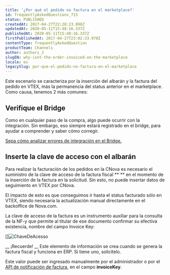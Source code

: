 ```yaml
---
title: '¿Por qué el pedido no factura en el marketplace?'
id: frequentlyAskedQuestions_715
status: PUBLISHED
createdAt: 2017-04-27T22:28:23.898Z
updatedAt: 2020-05-11T15:48:16.337Z
publishedAt: 2020-05-11T15:48:16.337Z
firstPublishedAt: 2017-04-27T23:02:33.970Z
contentType: frequentlyAskedQuestion
productTeam: Channels
author: authors_3
slugEN: why-isnt-the-order-invoiced-on-the-marketplace
locale: es
legacySlug: por-que-el-pedido-no-factura-en-el-marketplace
---
```


Este escenario se caracteriza por la inserción del albarán y la factura del pedido en VTEX, más la permanencia del status anterior en el marketplace. Como causa, tenemos 2 más comunes:

## Verifique el Bridge

Como en cualquier paso de la compra, algo puede ocurrir con la integración. Sin embargo, eso siempre estará registrado en el bridge, para ayudar a comprender y saber cómo corregir.

[Sepa cómo analizar errores de integración en el Bridge.](/es/tutorial/como-verificar-la-integracion-en-bridge)

## Inserte la clave de acceso con el albarán

Para realizar la facturación de los pedidos en la CNova es necesario el suministro de la clave de acceso de la factura fiscal ** ** en el momento de la inserción de la factura en la solicitud. Sin esto, no puede insertar datos de seguimiento en VTEX por CNova.

El impacto de esto es que conseguimos ir hasta el status facturado sólo en VTEX, siendo necesaria la actualización manual directamente en el backoffice de Nova.com.

La clave de acceso de la factura es un instrumento auxiliar para la consulta de la NF-y que permite al titular de ese documento confirmar su efectiva existencia, nombre del campo Invoice Key:

[]![ChaveDeAcesso](https://images.contentful.com/alneenqid6w5/447ljGvDxuW0mmQoAumGOg/f1f246378401f4c9a56655974300ab04/ChaveDeAcesso-1.png)

__ ¡Recuerde! __ Este elemento de información se crea cuando se genera la factura fiscal y funciona en ERP. Si tiene uno, solicítelo.

Este valor puede ser ingresado manualmente por el administrador o por el [API de notificación de factura](https://developers.vtex.com/reference/invoice#invoicenotification), en el campo **invoiceKey**.

